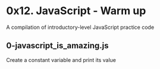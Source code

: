 # 0x12. JavaScript - Warm up
A compilation of introductory-level JavaScript practice code

## 0-javascript_is_amazing.js
Create a constant variable and print its value
